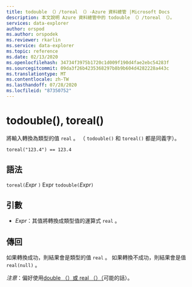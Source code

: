 ```yaml
---
title: todouble （）/toreal （）-Azure 資料總管 |Microsoft Docs
description: 本文說明 Azure 資料總管中的 todouble （）/toreal （）。
services: data-explorer
author: orspod
ms.author: orspodek
ms.reviewer: rkarlin
ms.service: data-explorer
ms.topic: reference
ms.date: 02/13/2020
ms.openlocfilehash: 34734f3975b1720c1d009f190d4fae2ebc54283f
ms.sourcegitcommit: 09da3f26b4235368297b8b9b604d4282228a443c
ms.translationtype: MT
ms.contentlocale: zh-TW
ms.lasthandoff: 07/28/2020
ms.locfileid: "87350752"
---
```

# <a name="todouble-toreal"></a>todouble(), toreal()

將輸入轉換為類型的值 `real` 。 （ `todouble()` 和 `toreal()` 都是同義字）。

```kusto
toreal("123.4") == 123.4
```

## <a name="syntax"></a>語法

`toreal(`*Expr* `)` 
 Expr `todouble(`*Expr*`)`

## <a name="arguments"></a>引數

* *Expr*：其值將轉換成類型值的運算式 `real` 。

## <a name="returns"></a>傳回

如果轉換成功，則結果會是類型的值 `real` 。
如果轉換不成功，則結果會是值 `real(null)` 。

*注意*：偏好使用[double （）或 real （）（](./scalar-data-types/real.md)可能的話）。